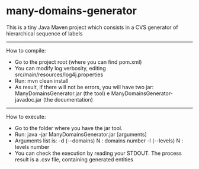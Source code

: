 # many-domains-generator
This is a tiny Java Maven project which consists in a CVS generator of hierarchical sequence of labels 
**********************************************************************************************************************************************

How to compile:
- Go to the project root (where you can find pom.xml)
- You can modify log verbosity, editing src/main/resources/log4j.properties
- Run: mvn clean install
- As result, if there will not be errors, you will have two jar: ManyDomainsGenerator.jar (the tool) e ManyDomainsGenerator-javadoc.jar (the documentation)

**********************************************************************************************************************************************
How to execute:
- Go to the folder where you have the jar tool.
- Run: java -jar ManyDomainsGenerator.jar [arguments]
- Arguments list is:
	-d (--domains)	N	: domains number
	-l (--levels)	N	: levels number
- You can check the execution by reading your STDOUT. The process result is a .csv file, containing generated entities

